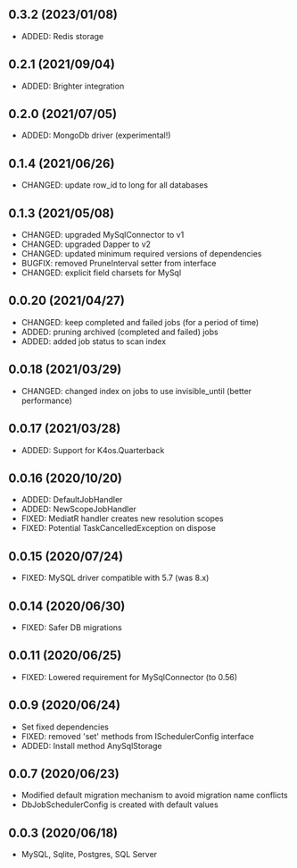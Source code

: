 ## 0.3.2 (2023/01/08)
* ADDED: Redis storage

## 0.2.1 (2021/09/04)
* ADDED: Brighter integration

## 0.2.0 (2021/07/05)
* ADDED: MongoDb driver (experimental!)

## 0.1.4 (2021/06/26)
* CHANGED: update row_id to long for all databases

## 0.1.3 (2021/05/08)
* CHANGED: upgraded MySqlConnector to v1
* CHANGED: upgraded Dapper to v2
* CHANGED: updated minimum required versions of dependencies
* BUGFIX: removed PruneInterval setter from interface
* CHANGED: explicit field charsets for MySql

## 0.0.20 (2021/04/27)
* CHANGED: keep completed and failed jobs (for a period of time)
* ADDED: pruning archived (completed and failed) jobs
* ADDED: added job status to scan index

## 0.0.18 (2021/03/29)
* CHANGED: changed index on jobs to use invisible_until (better performance)

## 0.0.17 (2021/03/28)
* ADDED: Support for K4os.Quarterback

## 0.0.16 (2020/10/20)
* ADDED: DefaultJobHandler
* ADDED: NewScopeJobHandler
* FIXED: MediatR handler creates new resolution scopes
* FIXED: Potential TaskCancelledException on dispose

## 0.0.15 (2020/07/24)
* FIXED: MySQL driver compatible with 5.7 (was 8.x)

## 0.0.14 (2020/06/30)
* FIXED: Safer DB migrations

## 0.0.11 (2020/06/25)
* FIXED: Lowered requirement for MySqlConnector (to 0.56) 

## 0.0.9 (2020/06/24)
* Set fixed dependencies
* FIXED: removed 'set' methods from ISchedulerConfig interface
* ADDED: Install method AnySqlStorage

## 0.0.7 (2020/06/23)
* Modified default migration mechanism to avoid migration name conflicts
* DbJobSchedulerConfig is created with default values

## 0.0.3 (2020/06/18)
* MySQL, Sqlite, Postgres, SQL Server

